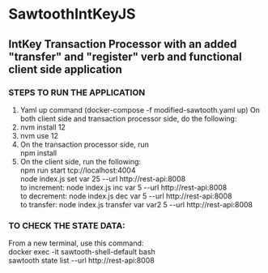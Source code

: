 # SawtoothIntKeyJS

## IntKey Transaction Processor with an added "transfer" and "register" verb and functional client side application

### STEPS TO RUN THE APPLICATION

1. Yaml up command (docker-compose -f modified-sawtooth.yaml up)
On both client side and transaction processor side, do the following:
2. nvm install 12
3. nvm use 12
4. On the transaction processor side, run <br> npm install
5. On the client side, run the following:<br> npm run start tcp://localhost:4004
<br>node index.js set var 25 --url http://rest-api:8008
<br> to increment: node index.js inc var 5 --url http://rest-api:8008
<br> to decrement: node index.js dec var 5 --url http://rest-api:8008
<br> to transfer: node index.js transfer var var2 5 --url http://rest-api:8008

### TO CHECK THE STATE DATA:
From a new terminal, use this command: <br>
docker exec -it sawtooth-shell-default bash <br>
sawtooth state list --url http://rest-api:8008
